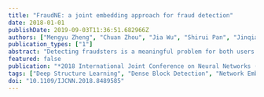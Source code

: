 ```yaml
---
title: "FraudNE: a joint embedding approach for fraud detection"
date: 2018-01-01
publishDate: 2019-09-03T11:36:51.682966Z
authors: ["Mengyu Zheng", "Chuan Zhou", "Jia Wu", "Shirui Pan", "Jinqiao Shi", "And Li Guo"]
publication_types: ["1"]
abstract: "Detecting fraudsters is a meaningful problem for both users and e-commerce platform. Existing graph-based approaches mainly adopt shallow models, which cannot capture the highly non-linear relationship between vertexes in a bipartite graph composed of users and items. To address this issue, in this paper we propose a joint deep structure embedding approach FraudNE for fraud detection that (a) can preserve the highly non-linear structural information of networks, (b) is robust to sparse networks, (c) embeds different types of vertexes jointly in the same latent space. It is worth mentioning that we can detect multiple fraudulent groups without the number of groups as a priori. Compared with baselines, our method achieved significant accuracy improvement."
featured: false
publication: "*2018 International Joint Conference on Neural Networks (IJCNN) - 2018 Proceedings*"
tags: ["Deep Structure Learning", "Dense Block Detection", "Network Embedding"]
doi: "10.1109/IJCNN.2018.8489585"
---
```



